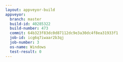 ```yaml
---
layout: appveyor-build
appveyor:
  branch: master
  build-id: 40285322
  build-number: 473
  commit: 64b323f83dc0d87112dc9e3a30dc4f8ea31933f1
  job-id: icg6q7iwaar2b3qj
  job-number: 3
  os-name: Windows
  test-result: 0
---
```

